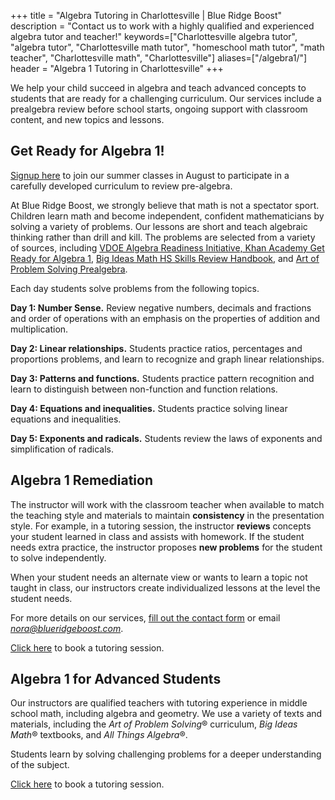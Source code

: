 +++
title = "Algebra Tutoring in Charlottesville | Blue Ridge Boost"
description = "Contact us to work with a highly qualified and experienced algebra tutor and teacher!"
keywords=["Charlottesville algebra tutor", "algebra tutor", "Charlottesville math tutor", "homeschool math tutor", "math teacher", "Charlottesville math", "Charlottesville"]
aliases=["/algebra1/"]
header = "Algebra 1 Tutoring in Charlottesville"
+++

<div class="container">
We help your child succeed in algebra and teach advanced concepts to students that are ready for a challenging curriculum. Our services include a prealgebra review before school starts, ongoing support with classroom content, and new topics and lessons.
<br>

## Get Ready for Algebra 1! 

 <a class="btn btn-contact-us" href="https://get-ready-for-the-next-school-year-with-math-reviews.cheddarup.com">Signup here</a> to join our summer classes in August to participate in a carefully developed curriculum to review pre-algebra. </br>

At Blue Ridge Boost, we strongly believe that math is not a spectator sport. Children learn math and become independent, confident mathematicians by solving a variety of problems. Our lessons are short and teach algebraic thinking rather than drill and kill. The problems are selected from a variety of sources, including <a href="https://www.doe.virginia.gov/teaching-learning-assessment/k-12-standards-instruction/mathematics/instructional-resources/algebra-readiness-initiative">VDOE Algebra Readiness Initiative, Khan Academy Get Ready for Algebra 1</a>, <a href="https://bim.easyaccessmaterials.com/protected/content/srh/hs/">Big Ideas Math HS Skills Review Handbook</a>, and <a href="https://artofproblemsolving.com/store/book/prealgebra">Art of Problem Solving Prealgebra</a>.

Each day students solve problems from the following topics.

<b>Day 1: Number Sense.</b> Review negative numbers, decimals and fractions and order of operations with an emphasis on the properties of addition and multiplication. 

<b>Day 2: Linear relationships.</b> Students practice ratios, percentages and proportions problems, and learn to recognize and graph linear relationships. 

<b>Day 3: Patterns and functions.</b> Students practice pattern recognition and learn to distinguish between non-function and function relations.

<b>Day 4: Equations and inequalities.</b> Students practice solving linear equations and inequalities. 

<b>Day 5: Exponents and radicals.</b> Students review the laws of exponents and simplification of radicals.  


## Algebra 1 Remediation
The instructor will work with the classroom teacher when available to match the teaching style and materials to maintain **consistency** in the presentation style. For example, in a tutoring session, the instructor **reviews** concepts your student learned in class and assists with homework. If the student needs extra practice, the instructor proposes **new problems** for the student to solve independently.

When your student needs an alternate view or wants to learn a topic not taught in class, our instructors create individualized lessons at the level the student needs.

For more details on our services, <a href="/contact/">fill out the contact form</a> or email  <a href="mailto:nora@blueridgeboost.com"><em>nora@blueridgeboost.com</em></a>. 

<a class="btn btn-contact-us" href="/tutor/math/book-now/">Click here</a> to book a tutoring session.


## Algebra 1 for Advanced Students

Our instructors are qualified teachers with tutoring experience in middle school math, including algebra and geometry. We use a variety of texts and materials, including the *Art of Problem Solving*&reg; curriculum, *Big Ideas Math*&reg; textbooks, and *All Things Algebra*&reg;.

Students learn by solving challenging problems for a deeper understanding of the subject. 

<a class="btn btn-contact-us" href="/tutor/math/book-now/">Click here</a> to book a tutoring session.
</div>